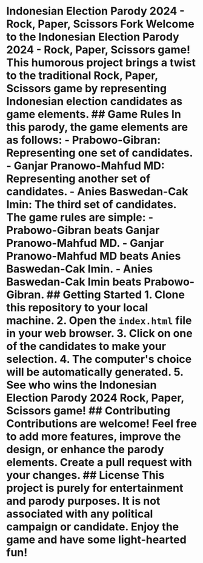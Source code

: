 # Indonesian Election Parody 2024 - Rock, Paper, Scissors Fork  Welcome to the Indonesian Election Parody 2024 - Rock, Paper, Scissors game! This humorous project brings a twist to the traditional Rock, Paper, Scissors game by representing Indonesian election candidates as game elements.  ## Game Rules  In this parody, the game elements are as follows: - **Prabowo-Gibran**: Representing one set of candidates. - **Ganjar Pranowo-Mahfud MD**: Representing another set of candidates. - **Anies Baswedan-Cak Imin**: The third set of candidates.  The game rules are simple: - Prabowo-Gibran beats Ganjar Pranowo-Mahfud MD. - Ganjar Pranowo-Mahfud MD beats Anies Baswedan-Cak Imin. - Anies Baswedan-Cak Imin beats Prabowo-Gibran.  ## Getting Started  1. Clone this repository to your local machine. 2. Open the `index.html` file in your web browser. 3. Click on one of the candidates to make your selection. 4. The computer's choice will be automatically generated. 5. See who wins the Indonesian Election Parody 2024 Rock, Paper, Scissors game!  ## Contributing  Contributions are welcome! Feel free to add more features, improve the design, or enhance the parody elements. Create a pull request with your changes.  ## License  This project is purely for entertainment and parody purposes. It is not associated with any political campaign or candidate.  Enjoy the game and have some light-hearted fun!
